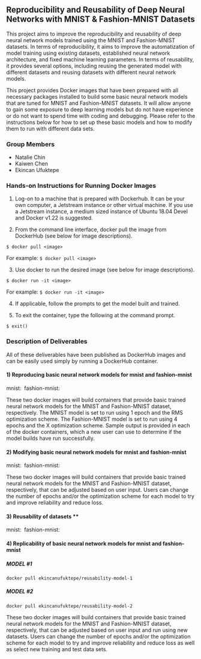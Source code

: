 ## Reproducibility and Reusability of Deep Neural Networks with MNIST & Fashion-MNIST Datasets

This project aims to improve the reproducibility and reusability of deep neural network models trained using the MNIST and Fashion-MNIST datasets. In terms of reproducibility, it aims to improve the automatization of model training using existing datasets, established neural network architecture, and fixed machine learning parameters. In terms of reusability, it provides several options, including reusing the generated model with different datasets and reusing datasets with different neural network models. 

This project provides Docker images that have been prepared with all necessary packages installed to build some basic neural network models that are tuned for MNIST and Fashion-MNIST datasets. It will allow anyone to gain some exposure to deep learning models but do not have experience or do not want to spend time with coding and debugging.  Please refer to the instructions below for how to set up these basic models and how to modify them to run with different data sets.

### Group Members
* Natalie Chin
* Kaiwen Chen
* Ekincan Ufuktepe

### Hands-on Instructions for Running Docker Images

1. Log-on to a machine that is prepared with Dockerhub.  It can be your own computer, a Jetstream instance or other virtual machine.  If you use a Jetstream instance, a medium sized instance of Ubuntu 18.04 Devel and Docker v1.22 is suggested.

2. From the command line interface, docker pull the image from DockerHub (see below for image descriptions).

 `$ docker pull <image>`
 
 For example:  `$ docker pull <image>`

3. Use docker to run the desired image (see below for image descriptions).

 `$ docker run -it <image>`
 
 For example:  `$ docker run -it <image>`

4. If applicable, follow the prompts to get the model built and trained.

5. To exit the container, type the following at the command prompt.

 `$ exit()`

### Description of Deliverables
 
All of these deliverables have been published as DockerHub images and can be easily used simply by running a DockerHub container. 
  
#### 1) Reproducing basic neural network models for mnist and fashion-mnist

mnist: <image>
fashion-mnist: <image>

These two docker images will build containers that provide basic trained neural network models for the MNIST and Fashion-MNIST dataset, respectively.  The MNIST model is set to run using 1 epoch and the RMS optimization scheme.  The Fashion-MNIST model is set to run using 4 epochs and the X optimization scheme.  Sample output is provided in each of the docker containers, which a new user can use to determine if the model builds have run successfully.

#### 2) Modifying basic neural network models for mnist and fashion-mnist 

mnist: <image>
fashion-mnist: <image>

These two docker images will build containers that provide basic trained neural network models for the MNIST and Fashion-MNIST dataset, respectively, that can be adjusted based on user input.  Users can change the number of epochs and/or the optimization scheme for each model to try and improve reliability and reduce loss.

#### 3) Reusability of datasets **

mnist: <image>
fashion-mnist: <image>
 
#### 4) Replicability of basic neural network models for mnist and fashion-mnist 

##### MODEL #1
`docker pull ekincanufuktepe/reusability-model-1`

##### MODEL #2
`docker pull ekincanufuktepe/reusability-model-2`

These two docker images will build containers that provide basic trained neural network models for the MNIST and Fashion-MNIST dataset, respectively, that can be adjusted based on user input and run using new datasets.  Users can change the number of epochs and/or the optimization scheme for each model to try and improve reliability and reduce loss as well as select new training and test data sets.
